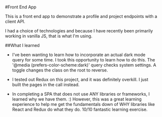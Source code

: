#Front End App

This is a front end app to demonstrate a profile and project endpoints with a client API. 

I had a choice of technologies and because I have recently been primarily working in vanilla JS, that is what I'm using. 

##What I learned 

- I've been wanting to learn how to incorporate an actual dark mode query for some time. I took this opportunity to learn how to do this. The '@media (prefers-color-scheme:dark)' query checks system settings. A toggle changes the class on the root to reverse. 

- I tested out Redux on this project, and it was definitely overkill. I just built the pages in the call instead. 

- In completing a SPA that does not use ANY libraries or frameworks, I learned why we have them. :) However, this was a great learning experience to help me get the fundamentals down of WHY libraries like React and Redux do what they do. 10/10 fantastic learning exercise. 

